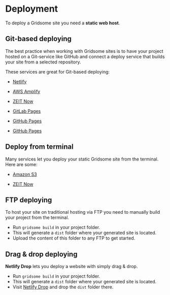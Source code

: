 # Deployment

To deploy a Gridsome site you need a **static web host**.

## Git-based deploying

The best practice when working with Gridsome sites is to have your project hosted on a Git-service like GitHub and connect a deploy service that builds your site from a selected repository.


These services are great for Git-based deploying:

- [Netlify](/docs/deploy-to-netlify/)

- [AWS Amplify](/docs/deploy-to-amplify/)

- [ZEIT Now](/docs/deploy-to-zeit-now/)

- [GitLab Pages](/docs/deploy-to-gitlab/)

- [GitHub Pages](/docs/deploy-to-github/)

- [GitHub Pages](/docs/deploy-to-github)

## Deploy from terminal
Many services let you deploy your static Gridsome site from the terminal. Here are some:

- [Amazon S3](/docs/deploy-to-amazon-s3/)

- [ZEIT Now](/docs/deploy-to-zeit-now/)


## FTP deploying

To host your site on traditional hosting via FTP you need to manually build your project from the terminal.

- Run `gridsome build` in your project folder.
- This will generate a `dist` folder where your generated site is located.
- Upload the content of this folder to any FTP to get started.

## Drag & drop deploying

**Netlify Drop** lets you deploy a website with simply drag & drop.

- Run `gridsome build` in your project folder.
- This will generate a `dist` folder where your generated site is located.
- Visit [Netlify Drop](https://app.netlify.com/drop) and drop the `dist` folder there.
